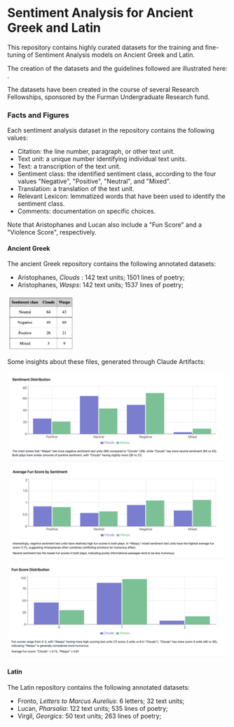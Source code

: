 # Sentiment Analysis for Ancient Greek and Latin

This repository contains highly curated datasets for the training and fine-tuning of Sentiment Analysis models on Ancient Greek and Latin.  

The creation of the datasets and the guidelines followed are illustrated here: .

The datasets have been created in the course of several Research Fellowships, sponsored by the Furman Undergraduate Research fund. 

### Facts and Figures

Each sentiment analysis dataset in the repository contains the following values: 
* Citation: the line number, paragraph, or other text unit. 
* Text unit: a unique number identifying individual text units.
* Text: a transcription of the text unit.
* Sentiment class: the identified sentiment class, according to the four values "Negative", "Positive", "Neutral", and "Mixed".
* Translation: a translation of the text unit.
* Relevant Lexicon: lemmatized words that have been used to identify the sentiment class.
* Comments: documentation on specific choices. 

Note that Aristophanes and Lucan also include a "Fun Score" and a "Violence Score", respectively. 

#### Ancient Greek

The ancient Greek repository contains the following annotated datasets: 

* Aristophanes, _Clouds_ : 142 text units; 1501 lines of poetry; 
* Aristophanes, _Wasps_: 142 text units; 1537 lines of poetry; 

<img src="https://github.com/ChiaraPalladino/furesearch/blob/4585ef84fcd6dec1a737e8b2e313e77ea858fe26/sentiment-analysis/aristophanes/aristophanes-counts.png" width=30% height=30%>   

Some insights about these files, generated through Claude Artifacts: 

<img src="https://github.com/ChiaraPalladino/furesearch/blob/main/sentiment-analysis/aristophanes/claude_sentiment_distribution_grc.png">   


<img src="https://github.com/ChiaraPalladino/furesearch/blob/main/sentiment-analysis/aristophanes/claude_average_funscore_grc.png">   


<img src="https://github.com/ChiaraPalladino/furesearch/blob/main/sentiment-analysis/aristophanes/claude_funscore_distribution_grc.png">   



#### Latin 

The Latin repository contains the following annotated datasets: 

* Fronto, _Letters to Marcus Aurelius_: 6 letters; 32 text units; 
* Lucan, _Pharsalia_: 122 text units; 535 lines of poetry;
* Virgil, _Georgics_: 50 text units; 263 lines of poetry;

